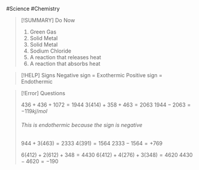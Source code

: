 #Science #Chemistry 

>[!SUMMARY] Do Now
>
>1) Green Gas
>2) Solid Metal
>3) Solid Metal
>4) Sodium Chloride
>5) A reaction that releases heat
>6) A reaction that absorbs heat

>[!HELP] Signs
>Negative sign = Exothermic
>Positive sign = Endothermic

>[!Error] Questions 
>
>$436 + 436 + 1072 = 1944$
>$3(414) + 358 + 463 = 2063$
>$1944 - 2063 = -119kj/mol$
>
>###### This is endothermic because the sign is negative
>
>$944 + 3(463) = 2333$
>$4(391) = 1564$
>$2333 - 1564 = +769$
>
>$6(412) + 2(612) + 348 = 4430$
>$6(412) + 4(276) + 3(348)= 4620$
>$4430-4620 = -190$
>



